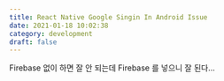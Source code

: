```yaml
---
title: React Native Google Singin In Android Issue
date: 2021-01-18 10:02:38
category: development
draft: false
---
```


Firebase 없이 하면 잘 안 되는데 Firebase 를 넣으니 잘 된다...
